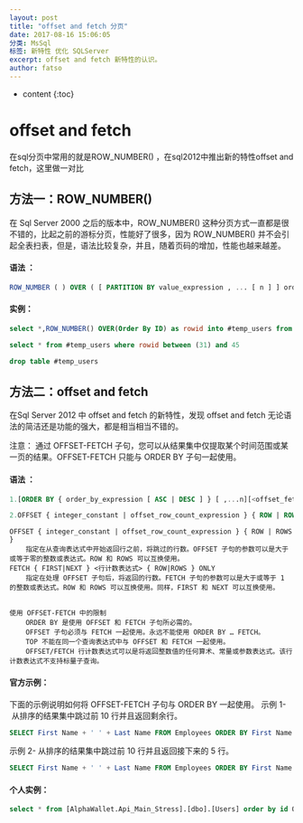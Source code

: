 ```yaml
---
layout: post
title: "offset and fetch 分页"
date: 2017-08-16 15:06:05
分类: MsSql
标签: 新特性 优化 SQLServer
excerpt: offset and fetch 新特性的认识。
author: fatso
---
```


* content
{:toc}


# offset and fetch
在sql分页中常用的就是ROW_NUMBER() ，在sql2012中推出新的特性offset and fetch，这里做一对比

## 方法一：ROW_NUMBER() 

在 Sql Server 2000 之后的版本中，ROW_NUMBER() 这种分页方式一直都是很不错的，比起之前的游标分页，性能好了很多，因为 ROW_NUMBER() 并不会引起全表扫表，但是，语法比较复杂，并且，随着页码的增加，性能也越来越差。 

#### 语法 ：
``` sql
ROW_NUMBER ( ) OVER ( [ PARTITION BY value_expression , ... [ n ] ] order_by_clause )
```
#### 实例：
``` sql
select *,ROW_NUMBER() OVER(Order By ID) as rowid into #temp_users from [AlphaWallet.Api_Main_Stress].[dbo].[Users] 

select * from #temp_users where rowid between (31) and 45

drop table #temp_users
```



## 方法二：offset and fetch

在Sql Server 2012 中 offset and fetch 的新特性，发现 offset and fetch 无论语法的简洁还是功能的强大，都是相当相当不错的。

注意：
通过 OFFSET-FETCH 子句，您可以从结果集中仅提取某个时间范围或某一页的结果。OFFSET-FETCH 只能与 ORDER BY 子句一起使用。


#### 语法 ：
``` sql
1.[ORDER BY { order_by_expression [ ASC | DESC ] } [ ,...n][<offset_fetch>] ]

2.OFFSET { integer_constant | offset_row_count_expression } { ROW | ROWS }    FETCH { FIRST | NEXT } { integer_constant | fetch_row_count_expression } { ROW | ROWS } ONLY
```

    OFFSET { integer_constant | offset_row_count_expression } { ROW | ROWS }
        指定在从查询表达式中开始返回行之前，将跳过的行数。OFFSET 子句的参数可以是大于或等于零的整数或表达式。ROW 和 ROWS 可以互换使用。
    FETCH { FIRST|NEXT } <行计数表达式> { ROW|ROWS } ONLY
        指定在处理 OFFSET 子句后，将返回的行数。FETCH 子句的参数可以是大于或等于 1 的整数或表达式。ROW 和 ROWS 可以互换使用。同样，FIRST 和 NEXT 可以互换使用。


    使用 OFFSET-FETCH 中的限制
        ORDER BY 是使用 OFFSET 和 FETCH 子句所必需的。
        OFFSET 子句必须与 FETCH 一起使用。永远不能使用 ORDER BY … FETCH。
        TOP 不能在同一个查询表达式中与 OFFSET 和 FETCH 一起使用。
        OFFSET/FETCH 行计数表达式可以是将返回整数值的任何算术、常量或参数表达式。该行计数表达式不支持标量子查询。

#### 官方示例：

下面的示例说明如何将 OFFSET-FETCH 子句与 ORDER BY 一起使用。
示例 1- 从排序的结果集中跳过前 10 行并且返回剩余行。
``` sql
SELECT First Name + ' ' + Last Name FROM Employees ORDER BY First Name OFFSET 10 ROWS;
```
示例 2- 从排序的结果集中跳过前 10 行并且返回接下来的 5 行。
``` sql
SELECT First Name + ' ' + Last Name FROM Employees ORDER BY First Name OFFSET 10 ROWS FETCH NEXT 5 ROWS ONLY;
```


#### 个人实例：
``` sql
select * from [AlphaWallet.Api_Main_Stress].[dbo].[Users] order by id OFFSET 30 ROW FETCH NEXT 15 rows only
```
